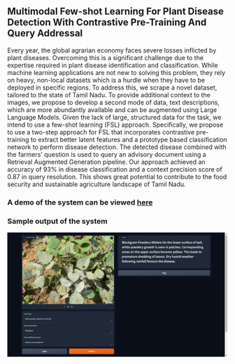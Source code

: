 ## Multimodal Few-shot Learning For Plant Disease Detection With Contrastive Pre-Training And Query Addressal

Every year, the global agrarian economy faces severe losses inflicted by plant diseases. Overcoming this is a significant challenge due to the expertise required in plant disease identification and classification. While machine learning applications are not new to solving this problem, they rely on heavy, non-local datasets which is a hurdle when they have to be deployed in specific regions. To address this, we scrape a novel dataset, tailored to the state of Tamil Nadu. To provide additional context to the images, we propose to develop a second mode of data, text descriptions, which are more abundantly available and can be augmented using Large Language Models. Given the lack of large, structured data for the task, we intend to use a few-shot learning (FSL) approach. Specifically, we propose to use a two-step approach for FSL that incorporates contrastive pre-training to extract better latent features and a prototype based classification network to perform disease detection. The detected disease combined with the farmers' question is used to query an advisory document using a Retrieval Augmented Generation pipeline. Our approach achieved an accuracy of 93\% in disease classification and a context precision score of 0.87 in query resolution. This shows great potential to contribute to the food security and sustainable agriculture landscape of Tamil Nadu. 

### A demo of the system can be viewed [here](https://huggingface.co/spaces/G2-7/Plant-Disease-Detection)
### Sample output of the system
![Predicted output](gui.jpeg)
